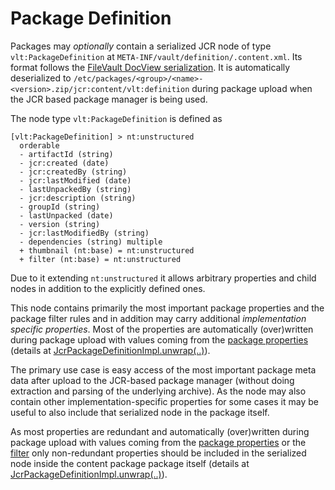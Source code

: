 <!--
   Licensed to the Apache Software Foundation (ASF) under one or more
   contributor license agreements.  See the NOTICE file distributed with
   this work for additional information regarding copyright ownership.
   The ASF licenses this file to You under the Apache License, Version 2.0
   (the "License"); you may not use this file except in compliance with
   the License.  You may obtain a copy of the License at

       http://www.apache.org/licenses/LICENSE-2.0

   Unless required by applicable law or agreed to in writing, software
   distributed under the License is distributed on an "AS IS" BASIS,
   WITHOUT WARRANTIES OR CONDITIONS OF ANY KIND, either express or implied.
   See the License for the specific language governing permissions and
   limitations under the License.
-->

Package Definition
===========

Packages may *optionally* contain a serialized JCR node of type `vlt:PackageDefinition` at `META-INF/vault/definition/.content.xml`. Its format follows the [FileVault DocView serialization](docview.html). It is automatically deserialized to `/etc/packages/<group>/<name>-<version>.zip/jcr:content/vlt:definition` during package upload when the JCR based package manager is being used.

The node type `vlt:PackageDefinition` is defined as 

```
[vlt:PackageDefinition] > nt:unstructured
  orderable
  - artifactId (string)
  - jcr:created (date)
  - jcr:createdBy (string)
  - jcr:lastModified (date)
  - lastUnpackedBy (string)
  - jcr:description (string)
  - groupId (string)
  - lastUnpacked (date)
  - version (string)
  - jcr:lastModifiedBy (string)
  - dependencies (string) multiple
  + thumbnail (nt:base) = nt:unstructured
  + filter (nt:base) = nt:unstructured
```

Due to it extending `nt:unstructured` it allows arbitrary properties and child nodes in addition to the explicitly defined ones.

This node contains primarily the most important package properties and the package filter rules and in addition may carry additional *implementation specific properties*.
Most of the properties are automatically (over)written during package upload with values coming from the [package properties](properties.html) (details at [JcrPackageDefinitionImpl.unwrap(..)](https://github.com/apache/jackrabbit-filevault/blob/39b4463904719a423a3ebe000b049b0653557591/vault-core/src/main/java/org/apache/jackrabbit/vault/packaging/impl/JcrPackageDefinitionImpl.java#L227)).

The primary use case is easy access of the most important package meta data after upload to the JCR-based package manager (without doing extraction and parsing of the underlying archive). As the node may also contain other implementation-specific properties for some cases it may be useful to also include that serialized node in the package itself. 

As most properties are redundant and automatically (over)written during package upload with values coming from the [package properties](properties.html) or the [filter](filter.html) only non-redundant properties should be included in the serialized node inside the content package package itself (details at [JcrPackageDefinitionImpl.unwrap(..)](https://github.com/apache/jackrabbit-filevault/blob/39b4463904719a423a3ebe000b049b0653557591/vault-core/src/main/java/org/apache/jackrabbit/vault/packaging/impl/JcrPackageDefinitionImpl.java#L227)).
